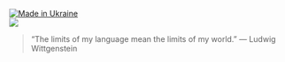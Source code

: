 [![Made in Ukraine](https://img.shields.io/badge/made_in-ukraine-ffd700.svg?labelColor=0057b7)](https://stand-with-ukraine.pp.ua)  
![](https://www.codewars.com/users/egor7orlov/badges/small)

> “The limits of my language mean the limits of my world.” — Ludwig Wittgenstein
